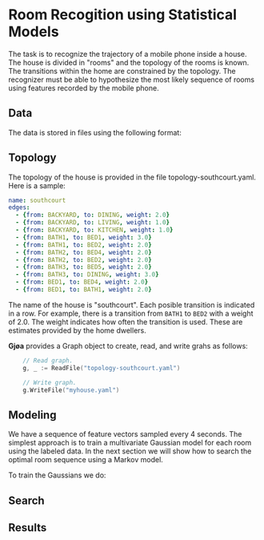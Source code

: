 # Room Recogition using Statistical Models

The task is to recognize the trajectory of a mobile phone inside a house. The house is divided in "rooms"
and the topology of the rooms is known. The transitions within the home are constrained by the topology.
The recognizer must be able to hypothesize the most likely sequence of rooms using features recorded by
the mobile phone.

## Data

The data is stored in files using the following format:


## Topology

The topology of the house is provided in the file topology-southcourt.yaml. Here is a sample:

```YAML
name: southcourt
edges:
  - {from: BACKYARD, to: DINING, weight: 2.0}
  - {from: BACKYARD, to: LIVING, weight: 1.0}
  - {from: BACKYARD, to: KITCHEN, weight: 1.0}
  - {from: BATH1, to: BED1, weight: 3.0}
  - {from: BATH1, to: BED2, weight: 2.0}
  - {from: BATH2, to: BED4, weight: 2.0}
  - {from: BATH2, to: BED2, weight: 2.0}
  - {from: BATH3, to: BED5, weight: 2.0}
  - {from: BATH3, to: DINING, weight: 3.0}
  - {from: BED1, to: BED4, weight: 2.0}
  - {from: BED1, to: BATH1, weight: 2.0}
```

The name of the house is "southcourt". Each posible transition is indicated in a row. For example,
there is a transition from `BATH1` to `BED2` with a weight of 2.0. The weight indicates how often the
transition is used. These are estimates provided by the home dwellers.

**Gjøa** provides a Graph object to create, read, and write grahs as follows:

```Go
    // Read graph.
    g, _ := ReadFile("topology-southcourt.yaml")

    // Write graph.
	g.WriteFile("myhouse.yaml")
```

## Modeling

We have a sequence of feature vectors sampled every 4 seconds. The simplest approach is to train a
multivariate Gaussian model for each room using the labeled data. In the next section we will show how to
search the optimal room sequence using a Markov model.

To train the Gaussians we do:


## Search


## Results
